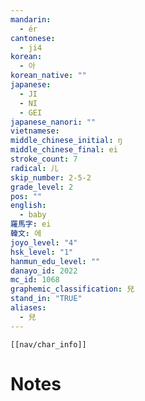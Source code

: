 ```yaml
---
mandarin:
  - ér
cantonese:
  - ji4
korean:
  - 아
korean_native: ""
japanese:
  - JI
  - NI
  - GEI
japanese_nanori: ""
vietnamese:
middle_chinese_initial: ŋ
middle_chinese_final: ei
stroke_count: 7
radical: 儿
skip_number: 2-5-2
grade_level: 2
pos: ""
english:
  - baby
羅馬字: ei
韓文: 에
joyo_level: "4"
hsk_level: "1"
hanmun_edu_level: ""
danayo_id: 2022
mc_id: 1068
graphemic_classification: 兒
stand_in: "TRUE"
aliases:
  - 兒
---
```

```meta-bind-embed
[[nav/char_info]]
```

# Notes
